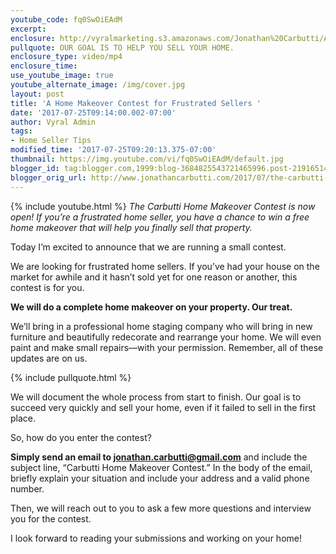 ```yaml
---
youtube_code: fq0SwOiEAdM
excerpt:
enclosure: http://vyralmarketing.s3.amazonaws.com/Jonathan%20Carbutti/A%20Home%20Makeover%20Contest%20for%20Frustrated%20Sellers.mp4
pullquote: OUR GOAL IS TO HELP YOU SELL YOUR HOME.
enclosure_type: video/mp4
enclosure_time:
use_youtube_image: true
youtube_alternate_image: /img/cover.jpg
layout: post
title: 'A Home Makeover Contest for Frustrated Sellers '
date: '2017-07-25T09:14:00.002-07:00'
author: Vyral Admin
tags:
- Home Seller Tips
modified_time: '2017-07-25T09:20:13.375-07:00'
thumbnail: https://img.youtube.com/vi/fq0SwOiEAdM/default.jpg
blogger_id: tag:blogger.com,1999:blog-3684825543721465996.post-2191651466207504412
blogger_orig_url: http://www.jonathancarbutti.com/2017/07/the-carbutti-home-makeover-contest-is.html
---
```

{% include youtube.html %}
*The Carbutti Home Makeover Contest is now open! If you’re a frustrated home seller, you have a chance to win a free home makeover that will help you finally sell that property.*

Today I’m excited to announce that we are running a small contest.

We are looking for frustrated home sellers. If you’ve had your house on the market for awhile and it hasn’t sold yet for one reason or another, this contest is for you.

**We will do a complete home makeover on your property. Our treat.**

We’ll bring in a professional home staging company who will bring in new furniture and beautifully redecorate and rearrange your home. We will even paint and make small repairs—with your permission. Remember, all of these updates are on us.

{% include pullquote.html %}

We will document the whole process from start to finish. Our goal is to succeed very quickly and sell your home, even if it failed to sell in the first place.

So, how do you enter the contest?  

**Simply send an email to <a href="mailto:jonathan.carbutti@gmail.com">jonathan.carbutti@gmail.com</a>** and include the subject line, “Carbutti Home Makeover Contest.” In the body of the email, briefly explain your situation and include your address and a valid phone number.

Then, we will reach out to you to ask a few more questions and interview you for the contest.

I look forward to reading your submissions and working on your home!
